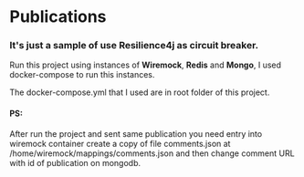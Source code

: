 # Publications

### It's just a sample of use **Resilience4j** as circuit breaker.

Run this project using instances of **Wiremock**, **Redis** and **Mongo**, I used docker-compose to run this instances.

The docker-compose.yml that I used are in root folder of this project.

#### PS:
After run the project and sent same publication you need entry into wiremock container create a copy of file comments.json at /home/wiremock/mappings/comments.json and then change comment URL with id of publication on mongodb.

